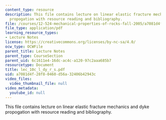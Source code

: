```yaml
---
content_type: resource
description: This file contains lecture on linear elastic fracture mechanics and dyke
  propogation with resource reading and bibliography.
file: /courses/12-524-mechanical-properties-of-rocks-fall-2005/a7081d4f28f80460d56a32406b42943c_lec_10c_l_dy_r_s.pdf
file_type: application/pdf
learning_resource_types:
- Lecture Notes
license: https://creativecommons.org/licenses/by-nc-sa/4.0/
ocw_type: OCWFile
parent_title: Lecture Notes
parent_type: CourseSection
parent_uid: 6c1611e4-16dc-ac4c-a120-97c2aaa685b7
resourcetype: Document
title: lec_10c_l_dy_r_s.pdf
uid: a7081d4f-28f8-0460-d56a-32406b42943c
video_files:
  video_thumbnail_file: null
video_metadata:
  youtube_id: null
---
```

This file contains lecture on linear elastic fracture mechanics and dyke propogation with resource reading and bibliography.